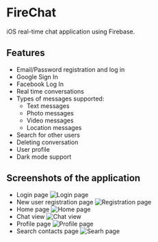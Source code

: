 # FireChat
iOS real-time chat application using Firebase.

## Features
- Email/Password registration and log in
- Google Sign In
- Facebook Log In
- Real time conversations
- Types of messages supported:
  - Text messages
  - Photo messages
  - Video messages
  - Location messages
- Search for other users
- Deleting conversation
- User profile
- Dark mode support

## Screenshots of the application

- Login page
![Login page](images/login.png "Login Page")
- New user registration page
![Registration page](images/register.png "Registration Page")
- Home page
![Home page](images/home.png "Home Page")
- Chat view
![Chat view](images/chat.png "Chat View")
- Profile page
![Profile page](images/profile.png "Profile Page")
- Search contacts page
![Searh page](images/search.png "Search Page")